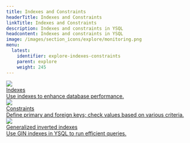 ```yaml
---
title: Indexes and Constraints
headerTitle: Indexes and Constraints
linkTitle: Indexes and Constraints
description: Indexes and constraints in YSQL
headcontent: Indexes and constraints in YSQL
image: /images/section_icons/explore/monitoring.png
menu:
  latest:
    identifier: explore-indexes-constraints
    parent: explore
    weight: 245
---
```



<div class="row">

  <div class="col-12 col-md-6 col-lg-12 col-xl-6">
    <a class="section-link icon-offset" href="indexes-1/">
      <div class="head">
        <img class="icon" src="/images/section_icons/develop/learn.png" aria-hidden="true"/>
        <div class="title">Indexes</div>
      </div>
      <div class="body">
          Use indexes to enhance database performance.
      </div>
    </a>
  </div>

  <div class="col-12 col-md-6 col-lg-12 col-xl-6">
    <a class="section-link icon-offset" href="constraints/">
      <div class="head">
        <img class="icon" src="/images/section_icons/develop/learn.png" aria-hidden="true"/>
        <div class="title">Constraints</div>
      </div>
      <div class="body">
          Define primary and foreign keys; check values based on various criteria.
      </div>
    </a>
  </div>

  <div class="col-12 col-md-6 col-lg-12 col-xl-6">
    <a class="section-link icon-offset" href="gin/">
      <div class="head">
        <img class="icon" src="/images/section_icons/develop/learn.png" aria-hidden="true"/>
        <div class="title">Generalized inverted indexes</div>
      </div>
      <div class="body">
          Use GIN indexes in YSQL to run efficient queries.
      </div>
    </a>
  </div>
</div>
